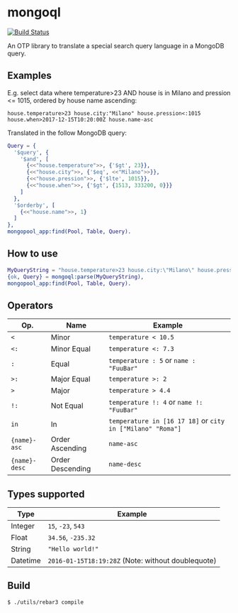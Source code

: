 mongoql
=======

[![Build Status](https://travis-ci.org/hachreak/mongoql.svg?branch=master)](https://travis-ci.org/hachreak/mongoql)

An OTP library to translate a special search query language in a MongoDB query.


Examples
--------

E.g. select data where temperature>23 AND house is in Milano and
pression <= 1015, ordered by house name ascending:

```
house.temperature>23 house.city:"Milano" house.pression<:1015 house.when>2017-12-15T10:20:00Z house.name-asc
```

Translated in the follow MongoDB query:

```erlang
Query = {
  '$query', {
    '$and', [
      {<<"house.temperature">>, {'$gt', 23}},
      {<<"house.city">>, {'$eq', <<"Milano">>}},
      {<<"house.pression">>, {'$lte', 1015}},
      {<<"house.when">>, {'$gt', {1513, 333200, 0}}}
    ]
  },
  '$orderby', [
    {<<"house.name">>, 1}
  ]
},
mongopool_app:find(Pool, Table, Query).
```

How to use
----------

```erlang
MyQueryString = "house.temperature>23 house.city:\"Milano\" house.pression<:1015 house.when>2017-12-15T10:20:00Z house.name-asc",
{ok, Query} = mongoql:parse(MyQueryString),
mongopool_app:find(Pool, Table, Query).
```

Operators
---------

Op.            | Name             | Example
---------------|------------------|------------------------------------------
`<`            | Minor            | `temperature < 10.5`
`<:`           | Minor Equal      | `temperature <: 7.3`
`:`            | Equal            | `temperature : 5` or `name : "FuuBar"`
`>:`           | Major Equal      | `temperature >: 2`
`>`            | Major            | `temperature > 4.4`
`!:`           | Not Equal        | `temperature !: 4` or `name !: "FuuBar"`
`in`           | In               | `temperature in [16 17 18]` or `city in ["Milano" "Roma"]`
`{name}-asc`   | Order Ascending  | `name-asc`
`{name}-desc`  | Order Descending | `name-desc`


Types supported
---------------

Type     | Example
---------|----------------------
Integer  | `15`, `-23`, `543`
Float    | `34.56`, `-235.32`
String   | `"Hello world!"`
Datetime | `2016-01-15T18:19:28Z` (Note: without doublequote)


Build
-----

    $ ./utils/rebar3 compile
